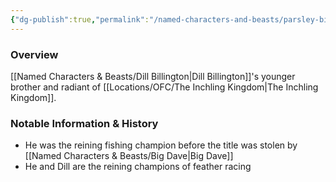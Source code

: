 ```yaml
---
{"dg-publish":true,"permalink":"/named-characters-and-beasts/parsley-billington/","tags":["NPC"],"updated":"2025-03-01T21:15:17.932+00:00"}
---
```



### Overview
[[Named Characters & Beasts/Dill Billington\|Dill Billington]]'s younger brother and radiant of [[Locations/OFC/The Inchling Kingdom\|The Inchling Kingdom]].

### Notable Information & History 
- He was the reining fishing champion before the title was stolen by [[Named Characters & Beasts/Big Dave\|Big Dave]]
- He and Dill are the reining champions of feather racing 